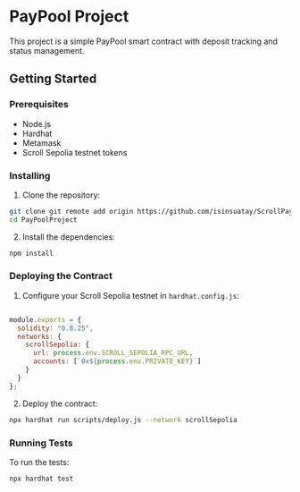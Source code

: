 # PayPool Project

This project is a simple PayPool smart contract with deposit tracking and status management.

## Getting Started

### Prerequisites

- Node.js
- Hardhat
- Metamask
- Scroll Sepolia testnet tokens

### Installing

1. Clone the repository:

```sh
git clone git remote add origin https://github.com/isinsuatay/ScrollPayPool.git
cd PayPoolProject
```

2. Install the dependencies:

```sh
npm install
```

### Deploying the Contract

1. Configure your Scroll Sepolia testnet in `hardhat.config.js`:

```js

module.exports = {
  solidity: "0.8.25",
  networks: {
    scrollSepolia: {
      url: process.env.SCROLL_SEPOLIA_RPC_URL,
      accounts: [`0x${process.env.PRIVATE_KEY}`]
    }
  }
};

```

2. Deploy the contract:

```sh
npx hardhat run scripts/deploy.js --network scrollSepolia
```

### Running Tests

To run the tests:

```sh
npx hardhat test
```
